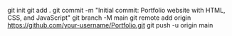 git init
git add .
git commit -m "Initial commit: Portfolio website with HTML, CSS, and JavaScript"
git branch -M main
git remote add origin https://github.com/your-username/Portfolio.git
git push -u origin main
